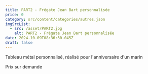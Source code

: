 ```yaml
---
title: PART2 - Frégate Jean Bart personnalisée
price: 0
category: src/content/categories/autres.json
imgSrcList:
  - src: /asset/PART2.jpg
    alt: PART2 - Frégate Jean Bart personnalisée
date: 2024-10-09T08:36:30.045Z
draft: false
---
```


Tableau métal personnalisé, réalisé pour l'anniversaire d'un marin

Prix sur demande

